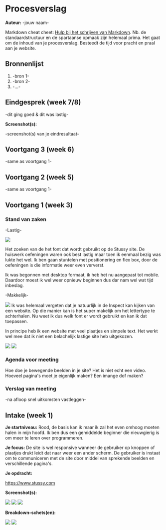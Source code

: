 # Procesverslag
**Auteur:** -jouw naam-

Markdown cheat cheet: [Hulp bij het schrijven van Markdown](https://github.com/adam-p/markdown-here/wiki/Markdown-Cheatsheet). Nb. de standaardstructuur en de spartaanse opmaak zijn helemaal prima. Het gaat om de inhoud van je procesverslag. Besteedt de tijd voor pracht en praal aan je website.



## Bronnenlijst
1. -bron 1-
2. -bron 2-
3. -...-



## Eindgesprek (week 7/8)

-dit ging goed & dit was lastig-

**Screenshot(s):**

-screenshot(s) van je eindresultaat-



## Voortgang 3 (week 6)

-same as voortgang 1-



## Voortgang 2 (week 5)

-same as voortgang 1-



## Voortgang 1 (week 3)

### Stand van zaken

-Lastig-

![](images/website.png)

Het zoeken van de het font dat wordt gebruikt op de Stussy site. De huiswerk oefeningen waren ook best lastig maar toen ik eenmaal bezig was lukte het wel. 
Ik ben gaan stuntelen met positionering en flex box, door de oefeningen is die informatie weer even ververst. 

Ik was begonnen met desktop formaat, ik heb het nu aangepast tot mobile. Daardoor moest ik wel weer opnieuw beginnen dus dar nam wel wat tijd inbeslag. 

-Makkelijk-

![](images/font.PNG)
Ik was helemaal vergeten dat je natuurlijk in de Inspect kan kijken van een website. Op die manier kan is het super makelijk om het lettertype te achterhalen. 
Nu weet ik dus welk font er wordt gebruikt en kan ik dat toepassen. 

In principe heb ik een website met veel plaatjes en simpele text. Het werkt wel mee dat ik niet een belachelijk lastige site heb uitgekozen. 

![](images/voortgangeen.PNG)
![](images/voortgangtwee.PNG)
### Agenda voor meeting

Hoe doe je bewegende beelden in je site? Het is niet echt een video.
Hoeveel pagina's moet je eigenlijk maken?
Een imange dof maken?


### Verslag van meeting

-na afloop snel uitkomsten vastleggen-



## Intake (week 1)

**Je startniveau:** 
Rood, de basis kan ik maar ik zal het even omhoog moeten halen in mijn hoofd. Ik ben dus een gemiddelde beginner die nieuwgierig is om meer te leren over programmeren. 

**Je focus:** 
De site is wel responsive wanneer de gebruiker op knoppen of plaatjes drukt leidt dat naar weer een ander scherm. De gebruiker is instaat om te communiceren met de site door middel van sprekende beelden en verschillende pagina's. 

**Je opdracht:** 

https://www.stussy.com


**Screenshot(s):**

![](images/stussy.png)
![](images/stussy1.png)
![](images/stussy2.png)


**Breakdown-schets(en):**

![](images/breakdown.png)
![](images/breakdown2.png)
